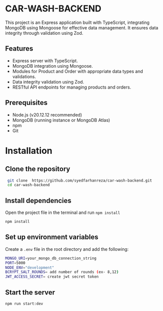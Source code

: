 # CAR-WASH-BACKEND
This project is an Express application built with TypeScript, integrating MongoDB using Mongoose for effective data management. It ensures data integrity through validation using Zod.

## Features

- Express server with TypeScript.
- MongoDB integration using Mongoose.
- Modules for Product and Order with appropriate data types and validations.
- Data integrity validation using Zod.
- RESTful API endpoints for managing products and orders.

## Prerequisites

- Node.js (v20.12.12 recommended)
- MongoDB (running instance or MongoDB Atlas)
- npm
- Git

# Installation 
## Clone the repository
```sh
 git clone  https://github.com/syedfarhanreza/car-wash-backend.git
 cd car-wash-backend
```

## Install dependencies
Open the project file in the terminal and run `npm install`
```sh
npm install
```

## Set up environment variables
Create a `.env`  file in the root directory and add the following:
```sh
MONGO_URI=your_mongo_db_connection_string
PORT=5000
NODE_ENV="development"
BCRYPT_SALT_ROUNDS= add number of rounds (ex- 8,12)
JWT_ACCESS_SECRET= create jwt secret token
```

## Start the server
```sh
npm run start:dev
```
